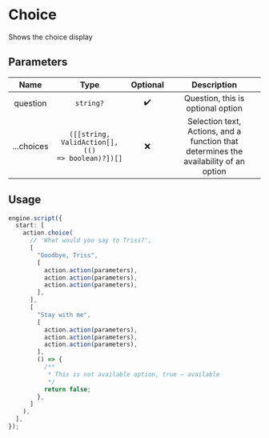 # Choice

Shows the choice display

## Parameters

|    Name     |                            Type                             | Optional |                                      Description                                      |
| :---------: | :---------------------------------------------------------: | :------: | :-----------------------------------------------------------------------------------: |
| question |                    <code>string?</code>                     |    ✔️    |                           Question, this is optional option                           |
| ...choices  | <code>([[string, ValidAction[], (() => boolean)?])[]</code> |    ❌    | Selection text, Actions, and a function that determines the availability of an option |

## Usage

```ts
engine.script({
  start: [
    action.choice(
      // 'What would you say to Triss?',
      [
        "Goodbye, Triss",
        [
          action.action(parameters),
          action.action(parameters),
          action.action(parameters),
        ],
      ],
      [
        "Stay with me",
        [
          action.action(parameters),
          action.action(parameters),
          action.action(parameters),
        ],
        () => {
          /**
           * This is not available option, true – available
           */
          return false;
        },
      ]
    ),
  ],
});
```
